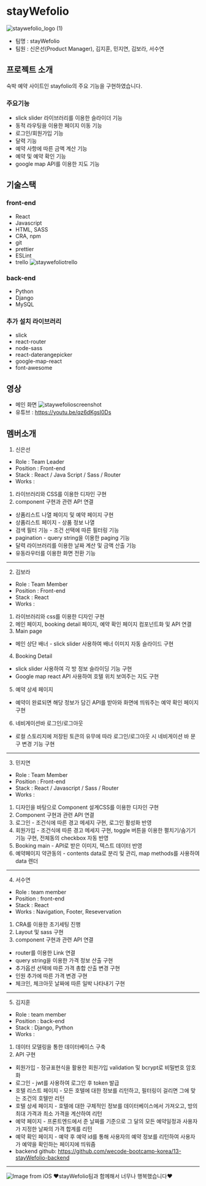 # stayWefolio
![staywefolio_logo (1)](https://user-images.githubusercontent.com/66218824/97653516-4fc1ed00-1aa4-11eb-9566-2defcbfa8405.png)
- 팀명 : stayWefolio
- 팀원 : 신은선(Product Manager), 김지훈, 민지연, 김보라, 서수연

## 프로젝트 소개
 숙박 예약 사이트인 stayfolio의 주요 기능을 구현하였습니다. 
 
### 주요기능 
- slick slider 라이브러리를 이용한 슬라이더 기능
- 동적 라우팅을 이용한 페이지 이동 기능
- 로그인/회원가입 기능
- 달력 기능 
- 예약 사항에 따른 금액 계산 기능
- 예약 및 예약 확인 기능
- google map API를 이용한 지도 기능

## 기술스택
### front-end
- React
- Javascript
- HTML, SASS
- CRA, npm
- git
- prettier
- ESLint
- trello
![staywefoliotrello](https://user-images.githubusercontent.com/66218824/97659837-56a42c00-1ab3-11eb-9580-b9c7a41123ca.png)

### back-end
- Python
- Django
- MySQL

### 추가 설치 라이브러리
- slick
- react-router
- node-sass
- react-daterangepicker
- google-map-react
- font-awesome

## 영상
- 메인 화면
![staywefolioscreenshot](https://user-images.githubusercontent.com/66218824/97659783-34121300-1ab3-11eb-9c92-80319daab3cf.png)
- 유튜브
 : https://youtu.be/qz6dKgsI0Ds

## 멤버소개

1. 신은선
- Role : Team Leader
- Position : Front-end
- Stack : React / Java Script / Sass / Router 
- Works : 
 1) 라이브러리와 CSS를 이용한 디자인 구현
 2) component 구현과 관련 AP! 연결
 - 상품리스트 나열 페이지 및 예약 페이지 구현
 - 상품리스트 페이지 - 상품 정보 나열
 - 검색 필터 기능 - 조건 선택에 따른 필터링 기능
 - pagination - query string을 이용한 paging 기능
 - 달력 라이브러리를 이용한 날짜 계산 및 금액 산출 기능
 - 유동라우터를 이용한 화면 전환 기능
 ---
2. 김보라
- Role : Team Member
- Position : Front-end
- Stack : React
- Works :
1) 라이브러리와 css를 이용한 디자인 구현
2) 메인 페이지, booking detail 페이지, 예약 확인 페이지 컴포넌트화 및 API 연결
3) Main page
 -  메인 상단 배너 - slick slider 사용하여 배너 이미지 자동 슬라이드 구현
4) Booking Detail
 - slick slider 사용하여 각 방 정보 슬라이딩 기능 구현
 - Google map react API 사용하여 호텔 위치 보여주는 지도 구현
5) 예약 상세 페이지
 - 예약이 완료되면 해당 정보가 담긴 API를 받아와 화면에 띄워주는 예약 확인 페이지 구현
6) 네비게이션바 로그인/로그아웃
 - 로컬 스토리지에 저장된 토큰의 유무에 따라 로그인/로그아웃 시 네비게이션 바 문구 변경 기능 구현
 ---
3. 민지연
- Role : Team Member
- Position : Front-end
- Stack : React / Javascript / Sass / Router
- Works : 
1) 디자인을 바탕으로 Component 설계CSS를 이용한 디자인 구현
2) Component 구현과 관련 API 연결
3) 로그인 - 조건식에 따른 경고 메세지 구현, 로그인 활성화 반영
4) 회원가입 - 조건식에 따른 경고 메세지 구현, toggle 버튼을 이용한 펼치기/숨기기 기능 구현, 전체동의 checkbox 자동 반영
5) Booking main - API로 받은 이미지, 텍스트 데이터 반영
6) 예약페이지 약관동의 - contents data로 분리 및 관리, map methods를 사용하여 data 렌더
---
4. 서수연
 - Role : team member
 - Position : front-end
 - Stack : React
 - Works : Navigation, Footer, Resevervation
1) CRA를 이용한 초기세팅 진행
2) Layout 및 sass 구현
3) component 구현과 관련 API 연결
 - router를 이용한 Link 연결
 - query string을 이용한 가격 정보 산출 구현
 - 추가옵션 선택에 따른 가격 총합 산출 변경 구현
 - 인원 추가에 따른 가격 변경 구현
 - 체크인, 체크아웃 날짜에 따른 일박 나타내기 구현
---
5. 김지훈
- Role : team member
- Position : back-end
- Stack : Django, Python
- Works : 
1) 데이터 모델링을 통한 데이터베이스 구축
2) API 구현
- 회원가입 - 정규표현식을 활용한 회원가입 validation 및 bcrypt로 비밀번호 암호화
- 로그인 - jwt를 사용하여 로그인 후 token 발급
- 호텔 리스트 페이지 - 모든 호텔에 대한 정보를 리턴하고, 필터링이 걸리면 그에 맞는 조건의 호텔만 리턴
- 호텔 상세 페이지 - 호텔에 대한 구체적인 정보를 데이터베이스에서 가져오고, 방의 최대 가격과 최소 가격을 계산하여 리턴
- 예약 페이지 - 프론트엔드에서 준 날짜를 기준으로 그 달의 모든 예약일정과 사용자가 지정한 날짜의 가격 합계를 리턴
- 예약 확인 페이지 - 예약 후 예약 id를 통해 사용자의 예약 정보를 리턴하여 사용자가 예약을 확인하는 페이지에 띄워줌
- backend github: https://github.com/wecode-bootcamp-korea/13-stayWefolio-backend
---
![Image from iOS](https://user-images.githubusercontent.com/66218824/97805950-7a769600-1c9c-11eb-8981-dea62d98af94.jpg)
❤stayWefolio팀과 함께해서 너무나 행복했습니다❤
